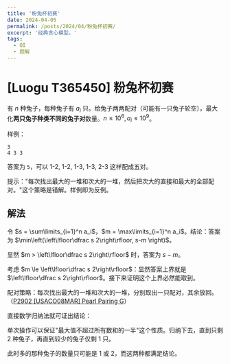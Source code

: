 ```yaml
---
title: '粉兔杯初赛'
date: 2024-04-05
permalink: /posts/2024/04/粉兔杯初赛/
excerpt: '经典贪心模型。'
tags:
  - OI
  - 题解
---
```


# [Luogu T365450] 粉兔杯初赛

有 $n$ 种兔子，每种兔子有 $a_i$ 只。给兔子两两配对（可能有一只兔子轮空），最大化**两只兔子种类不同的兔子对**数量。$n \le 10^6, a_i \le 10^9$。

样例：

```
3
4 3 3
```

答案为 `5`，可以 1-2, 1-2, 1-3, 1-3, 2-3 这样配成五对。

提示："每次找出最大的一堆和次大的一堆，然后把次大的直接和最大的全部配对。"这个策略是错解。样例即为反例。

## 解法

令 $s = \sum\limits_{i=1}^n a_i$，$m = \max\limits_{i=1}^n a_i$。结论：答案为 $\min\left(\left\lfloor\dfrac s 2\right\rfloor, s-m \right)$。

显然 $m > \left\lfloor\dfrac s 2\right\rfloor$ 时，答案为 $s - m$。

考虑 $m \le \left\lfloor\dfrac s 2\right\rfloor$：显然答案上界就是 $\left\lfloor\dfrac s 2\right\rfloor$。接下来证明这个上界必然能取到。

配对策略：每次找出最大的一堆和次大的一堆，分别取出一只配对，其余放回。（[P2902 [USACO08MAR] Pearl Pairing G](https://www.luogu.com.cn/problem/P2902)）

直接数学归纳法就可证出结论：

单次操作可以保证"最大值不超过所有数和的一半"这个性质。归纳下去，直到只剩 $2$ 种兔子，再直到较少的兔子仅剩 $1$ 只。

此时多的那种兔子的数量只可能是 $1$ 或 $2$，而这两种都满足结论。

